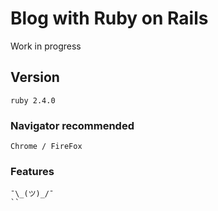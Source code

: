 # Blog with Ruby on Rails
Work in progress


## Version
```
ruby 2.4.0
```
### Navigator recommended
```
Chrome / FireFox
```
### Features
```
¯\_(ツ)_/¯
``
